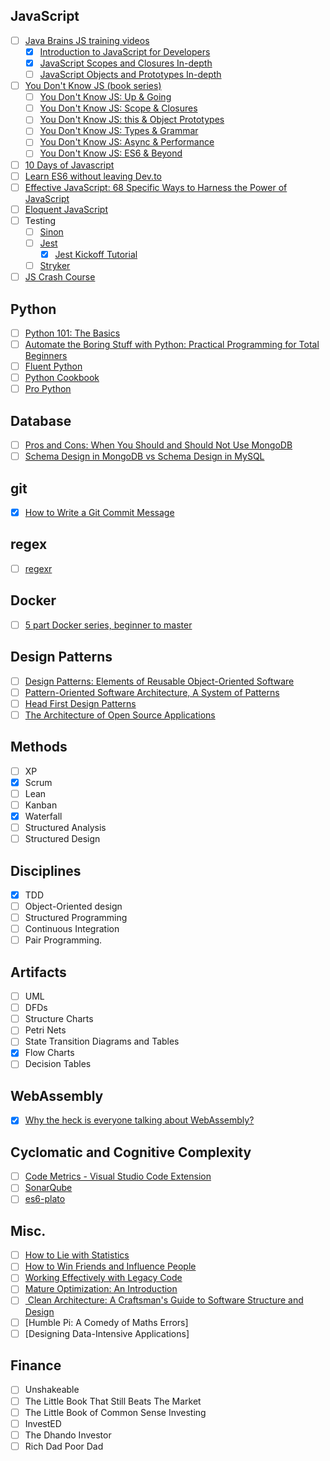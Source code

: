 ## JavaScript
- [ ] [Java Brains JS training videos](https://javabrains.io/topics/corejs/)
  - [x] [Introduction to JavaScript for Developers](https://www.youtube.com/playlist?list=PLqq-6Pq4lTTYFJxC9NLJ7dSTI5Z1WWB6K)
  - [x] [JavaScript Scopes and Closures In-depth](https://www.youtube.com/playlist?list=PLqq-6Pq4lTTZ_LyvzfrndUOkIvOF4y-_c)
  - [ ] [JavaScript Objects and Prototypes In-depth](https://www.youtube.com/playlist?list=PLqq-6Pq4lTTaflXUL0v3TSm86nodn0c_u)
- [ ] [You Don't Know JS (book series)](https://github.com/getify/You-Dont-Know-JS)</summary>
  - [ ] [You Don't Know JS: Up & Going](https://github.com/getify/You-Dont-Know-JS/blob/master/up%20&%20going/README.md#you-dont-know-js-up--going)
  - [ ] [You Don't Know JS: Scope & Closures](https://github.com/getify/You-Dont-Know-JS/blob/master/scope%20&%20closures/README.md#you-dont-know-js-scope--closures)
  - [ ] [You Don't Know JS: this & Object Prototypes](https://github.com/getify/You-Dont-Know-JS/blob/master/this%20&%20object%20prototypes/README.md#you-dont-know-js-this--object-prototypes)
  - [ ] [You Don't Know JS: Types & Grammar](https://github.com/getify/You-Dont-Know-JS/blob/master/types%20&%20grammar/README.md#you-dont-know-js-types--grammar)
  - [ ] [You Don't Know JS: Async & Performance](https://github.com/getify/You-Dont-Know-JS/blob/master/async%20&%20performance/README.md#you-dont-know-js-async--performance)
  - [ ] [You Don't Know JS: ES6 & Beyond](https://github.com/getify/You-Dont-Know-JS/blob/master/es6%20&%20beyond/README.md#you-dont-know-js-es6--beyond)
- [ ] [10 Days of Javascript](https://www.hackerrank.com/domains/tutorials/10-days-of-javascript)
- [ ] [Learn ES6 without leaving Dev.to](https://dev.to/andersonjoseph/learn-es6-without-leave-devto-57o3)
- [ ] [Effective JavaScript: 68 Specific Ways to Harness the Power of JavaScript](https://learning.oreilly.com/library/view/effective-javascript-68/9780132902281/)
- [ ] [Eloquent JavaScript](https://eloquentjavascript.net/)
- [ ] Testing
  - [ ] [Sinon](https://sinonjs.org/)
  - [ ] [Jest](https://jestjs.io/)
    - [x] [Jest Kickoff Tutorial](https://www.valentinog.com/blog/jest/)
  - [ ] [Stryker](https://stryker-mutator.io/)
- [ ] [JS Crash Course](https://developer.mozilla.org/en-US/docs/Web/JavaScript/A_re-introduction_to_JavaScript)

## Python
- [ ] [Python 101: The Basics](https://medium.com/the-renaissance-developer/python-101-the-basics-441136fb7cc3)
- [ ] [Automate the Boring Stuff with Python: Practical Programming for Total Beginners](https://books.google.co.uk/books?id=UEu0CAAAQBAJ)
- [ ] [Fluent Python](https://books.google.co.uk/books?id=bIZHCgAAQBAJ)
- [ ] [Python Cookbook](https://books.google.co.uk/books?id=1Shx_VXS6ioC)
- [ ] [Pro Python](https://books.google.co.uk/books?id=3VgnCgAAQBAJ)

## Database
- [ ] [Pros and Cons: When You Should and Should Not Use MongoDB](https://www.percona.com/blog/pros-and-cons-when-you-should-and-should-not-use-mongodb/)
- [ ] [Schema Design in MongoDB vs Schema Design in MySQL](https://www.percona.com/blog/2013/08/01/schema-design-in-mongodb-vs-schema-design-in-mysql/)

## git
- [x] [How to Write a Git Commit Message](https://chris.beams.io/posts/git-commit/)

## regex
- [ ] [regexr](https://regexr.com/)

## Docker
- [ ] [5 part Docker series, beginner to master](https://dev.to/softchris/5-part-docker-series-beginner-to-master-3m1b)

## Design Patterns
- [ ] [Design Patterns: Elements of Reusable Object-Oriented Software](https://books.google.co.uk/books/about/Design_Patterns.html?id=6oHuKQe3TjQC)
- [ ] [Pattern-Oriented Software Architecture, A System of Patterns](https://books.google.co.uk/books?id=j_ahu_BS3hAC)
- [ ] [Head First Design Patterns](https://books.google.co.uk/books/about/Head_First_Design_Patterns.html?id=GGpXN9SMELMC)
- [ ] [The Architecture of Open Source Applications](http://aosabook.org/en/index.html)

## Methods
- [ ] XP
- [x] Scrum
- [ ] Lean
- [ ] Kanban
- [x] Waterfall
- [ ] Structured Analysis
- [ ] Structured Design

## Disciplines
- [x] TDD
- [ ] Object-Oriented design
- [ ] Structured Programming
- [ ] Continuous Integration
- [ ] Pair Programming.

## Artifacts
- [ ] UML
- [ ] DFDs
- [ ] Structure Charts
- [ ] Petri Nets
- [ ] State Transition Diagrams and Tables
- [x] Flow Charts
- [ ] Decision Tables

## WebAssembly
- [x] [Why the heck is everyone talking about WebAssembly?](https://dev.to/captainsafia/why-the-heck-is-everyone-talking-about-webassembly-455a)

## Cyclomatic and Cognitive Complexity
 - [ ] [Code Metrics - Visual Studio Code Extension](https://marketplace.visualstudio.com/items?itemName=kisstkondoros.vscode-codemetrics)
 - [ ] [SonarQube](https://www.sonarqube.org/)
 - [ ] [es6-plato](https://www.npmjs.com/package/es6-plato)

## Misc.
- [ ] [How to Lie with Statistics](https://goo.gl/V7e4tS)
- [ ] [How to Win Friends and Influence People](https://books.google.co.uk/books?id=0dJDdw39UDMC&dq=how+to+win+friends+and+influence+people)
- [ ] [Working Effectively with Legacy Code](https://learning.oreilly.com/library/view/working-effectively-with/0131177052/)
- [ ] [Mature Optimization: An Introduction](http://carlos.bueno.org/optimization/)
- [ ] [
Clean Architecture: A Craftsman's Guide to Software Structure and Design](https://books.google.co.uk/books/about/Clean_Architecture.html?id=8ngAkAEACAAJ&redir_esc=y)
- [ ] [Humble Pi: A Comedy of Maths Errors]
- [ ] [Designing Data-Intensive Applications]

## Finance
- [ ] Unshakeable
- [ ] The Little Book That Still Beats The Market
- [ ] The Little Book of Common Sense Investing
- [ ] InvestED
- [ ] The Dhando Investor
- [ ] Rich Dad Poor Dad
